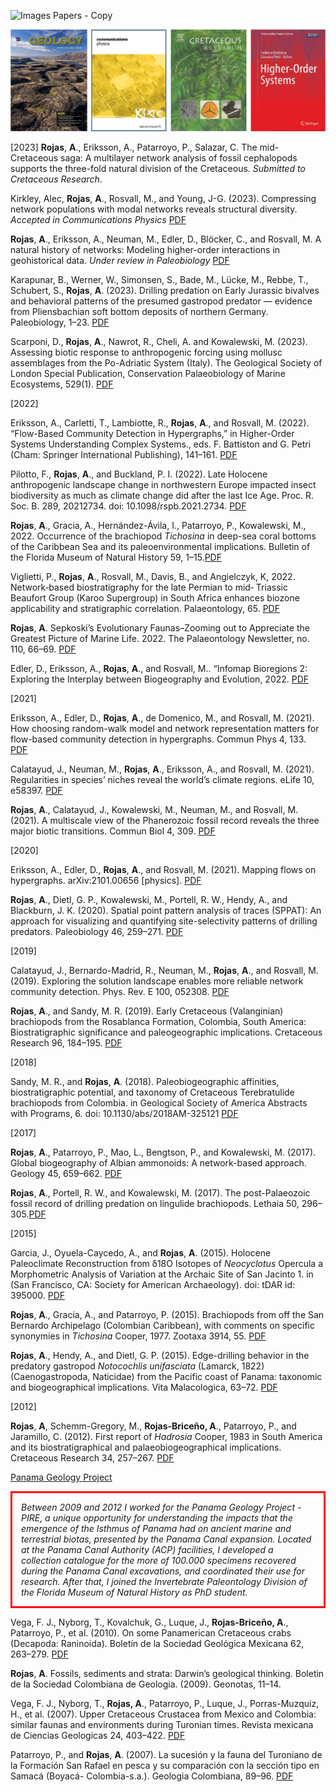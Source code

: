 ![Images Papers - Copy](https://user-images.githubusercontent.com/57350440/189502826-a0b1d2d1-9ec6-43f2-ac2b-b0769ceb95e0.jpg)

![Images Papers 2023](https://github.com/Geobiology/Geobiology.github.io/blob/ccfd13f9b14f8e8257397ef61b7b588ee3efe9d9/assets/img/Images%20Papers%202023.jpg)

[2023]
<b>Rojas</b>, <b>A</b>., Eriksson, A., Patarroyo, P., Salazar, C. The mid-Cretaceous saga: A multilayer network analysis of fossil cephalopods supports the three-fold natural division of the Cretaceous. <i>Submitted to Cretaceous Research</i>.

Kirkley, Alec, <b>Rojas</b>, <b>A</b>., Rosvall, M., and Young, J-G. (2023). Compressing network populations with modal networks reveals structural diversity. <i>Accepted in Communications Physics</i> [PDF](https://arxiv.org/pdf/2209.13827.pdf)

<b>Rojas</b>, <b>A</b>., Eriksson, A., Neuman, M., Edler, D., Blöcker, C., and Rosvall, M. A natural history of networks: Modeling higher-order interactions in
geohistorical data. <i>Under review in Paleobiology</i> [PDF](https://www.biorxiv.org/content/10.1101/2022.09.26.509538v2.full.pdf)

Karapunar, B., Werner, W., Simonsen, S., Bade, M.,  Lücke, M., Rebbe, T., Schubert, S., <b>Rojas</b>, <b>A</b>. (2023). Drilling predation on Early Jurassic bivalves and behavioral patterns of the presumed gastropod predator — evidence from Pliensbachian soft bottom deposits of northern Germany. Paleobiology, 1–23. [PDF](https://www.cambridge.org/core/services/aop-cambridge-core/content/view/2E8ABC597928AAC9EA608E0F72CB0468/S0094837323000064a.pdf/drilling-predation-on-early-jurassic-bivalves-and-behavioral-patterns-of-the-presumed-gastropod-predatorevidence-from-pliensbachian-soft-bottom-deposits-of-northern-germany.pdf)

Scarponi, D., <b>Rojas</b>, <b>A</b>., Nawrot, R., Cheli, A. and Kowalewski, M. (2023). Assessing biotic response to anthropogenic forcing using mollusc assemblages from the Po-Adriatic System (Italy). The Geological Society of London Special Publication, Conservation Palaeobiology of Marine Ecosystems, 529(1). [PDF](https://www.lyellcollection.org/doi/epdf/10.1144/SP529-2022-249)

[2022]

Eriksson, A., Carletti, T., Lambiotte, R., <b>Rojas</b>, <b>A</b>., and Rosvall, M. (2022). “Flow-Based Community Detection in Hypergraphs,” in Higher-Order Systems Understanding Complex Systems., eds. F. Battiston and G. Petri (Cham: Springer International Publishing), 141–161. [PDF](https://link.springer.com/chapter/10.1007/978-3-030-91374-8_4)

Pilotto, F., <b>Rojas</b>, <b>A</b>., and Buckland, P. I. (2022). Late Holocene anthropogenic landscape change in northwestern Europe impacted insect biodiversity as much as climate change did after the last Ice Age. Proc. R. Soc. B. 289, 20212734. doi: 10.1098/rspb.2021.2734. [PDF](https://royalsocietypublishing.org/doi/epdf/10.1098/rspb.2021.2734)

<b>Rojas</b>, <b>A</b>., Gracia, A., Hernández-Ávila, I., Patarroyo, P., Kowalewski, M., 2022. Occurrence of the brachiopod <i>Tichosina</i> in deep-sea coral bottoms of the Caribbean Sea and its paleoenvironmental implications. Bulletin of the Florida Museum of Natural History 59, 1–15.[PDF](https://www.floridamuseum.ufl.edu/wp-content/uploads/sites/35/2022/02/Vol59_No1_Archival-2.pdf)

Viglietti, P., <b>Rojas</b>, <b>A</b>., Rosvall, M., Davis, B., and Angielczyk, K, 2022. Network‐based biostratigraphy for the late Permian to mid‐ Triassic Beaufort Group (Karoo Supergroup) in South Africa enhances biozone applicability and stratigraphic correlation. Palaeontology, 65. [PDF](https://onlinelibrary.wiley.com/doi/epdf/10.1111/pala.12622)

<b>Rojas</b>, <b>A</b>. Sepkoski’s Evolutionary Faunas–Zooming out to Appreciate the Greatest Picture of Marine Life. 2022. The Palaeontology Newsletter, no. 110, 66–69. [PDF](https://www.palass.org/sites/default/files/media/publications/newsletters/number_110/PAN110.pdf)

Edler, D., Eriksson, A., <b>Rojas</b>, <b>A</b>., and Rosvall, M.. “Infomap Bioregions 2: Exploring the Interplay between Biogeography and Evolution, 2022. [PDF](https://www.diva-portal.org/smash/record.jsf?pid=diva2%3A1712837&dswid=5563)

[2021]

Eriksson, A., Edler, D., <b>Rojas</b>, <b>A</b>., de Domenico, M., and Rosvall, M. (2021). How choosing random-walk model and network representation matters for flow-based community detection in hypergraphs. Commun Phys 4, 133. [PDF](https://doi.org/10.1038/s42005-021-00634-z)

Calatayud, J., Neuman, M., <b>Rojas</b>, <b>A</b>., Eriksson, A., and Rosvall, M. (2021). Regularities in species’ niches reveal the world’s climate regions. eLife 10, e58397. [PDF](https://elifesciences.org/articles/58397)

<b>Rojas</b>, <b>A</b>., Calatayud, J., Kowalewski, M., Neuman, M., and Rosvall, M. (2021). A multiscale view of the Phanerozoic fossil record reveals the three major biotic transitions. Commun Biol 4, 309. [PDF](https://doi.org/10.1038/s42003-021-01805-y)

[2020]

Eriksson, A., Edler, D., <b>Rojas</b>, <b>A</b>., and Rosvall, M. (2021). Mapping flows on hypergraphs. arXiv:2101.00656 [physics]. 
[PDF](https://doi.org/10.48550/arXiv.2101.00656)

<b>Rojas</b>, <b>A</b>., Dietl, G. P., Kowalewski, M., Portell, R. W., Hendy, A., and Blackburn, J. K. (2020). Spatial point pattern analysis of traces (SPPAT): An approach for visualizing and quantifying site-selectivity patterns of drilling predators. Paleobiology 46, 259–271. [PDF](https://doi.org/10.1017/pab.2020.15)

[2019]

Calatayud, J., Bernardo-Madrid, R., Neuman, M., <b>Rojas</b>, <b>A</b>., and Rosvall, M. (2019). Exploring the solution landscape enables more reliable network community detection. Phys. Rev. E 100, 052308. [PDF](https://doi.org/10.1103/PhysRevE.100.052308)

<b>Rojas</b>, <b>A</b>., and Sandy, M. R. (2019). Early Cretaceous (Valanginian) brachiopods from the Rosablanca Formation, Colombia, South America: Biostratigraphic significance and paleogeographic implications. Cretaceous Research 96, 184–195. [PDF](https://doi.org/10.1016/j.cretres.2018.12.011)

[2018]

Sandy, M. R., and <b>Rojas</b>, <b>A</b>. (2018). Paleobiogeographic affinities, biostratigraphic potential, and taxonomy of Cretaceous Terebratulide brachiopods from Colombia. in Geological Society of America Abstracts with Programs, 6. doi: 10.1130/abs/2018AM-325121 [PDF](https://gsa.confex.com/gsa/2018AM/webprogram/Paper325121.html)

[2017]

<b>Rojas</b>, <b>A</b>., Patarroyo, P., Mao, L., Bengtson, P., and Kowalewski, M. (2017). Global biogeography of Albian ammonoids: A network-based approach. Geology 45, 659–662. [PDF](https://doi.org/10.1130/G38944.1)

<b>Rojas</b>, <b>A</b>., Portell, R. W., and Kowalewski, M. (2017). The post-Palaeozoic fossil record of drilling predation on lingulide brachiopods. Lethaia 50, 296–305.[PDF](https://doi.org/10.1111/let.12198)

[2015]

Garcia, J., Oyuela-Caycedo, A., and <b>Rojas</b>, <b>A</b>. (2015). Holocene Paleoclimate Reconstruction from δ18O Isotopes of <i>Neocyclotus</i> Opercula a Morphometric Analysis of Variation at the Archaic Site of San Jacinto 1. in (San Francisco, CA: Society for American Archaeology). doi: tDAR id: 395000. [PDF](https://core.tdar.org/document/395000/holocene-paleoclimate-reconstruction-from-18o-isotopes-of-neocyclotus-opercula-a-morphometric-analysis-of-variation-at-the-archaic-site-of-san-jacinto1-colombia)

<b>Rojas</b>, <b>A</b>., Gracia, A., and Patarroyo, P. (2015). Brachiopods from off the San Bernardo Archipelago (Colombian Caribbean), with comments on specific synonymies in <i>Tichosina</i> Cooper, 1977. Zootaxa 3914, 55. [PDF](https://doi.org/10.11646/zootaxa.3914.1.3)

<b>Rojas</b>, <b>A</b>., Hendy, A., and Dietl, G. P. (2015). Edge-drilling behavior in the predatory gastropod <i>Notocochlis unifasciata</i> (Lamarck, 1822) (Caenogastropoda, Naticidae) from the Pacific coast of Panama: taxonomic and biogeographical implications. Vita Malacologica, 63–72. [PDF](https://repository.si.edu/bitstream/handle/10088/27807/2015%20Rojas%20VitaMalac.pdf?sequence=1&isAllowed=y)

[2012] 

<b>Rojas</b>, <b>A</b>, Schemm-Gregory, M., <b>Rojas-Briceño, A</b>., Patarroyo, P., and Jaramillo, C. (2012). First report of  <i>Hadrosia</i> Cooper, 1983 in South America and its biostratigraphical and palaeobiogeographical implications. Cretaceous Research 34, 257–267. [PDF](https://doi.org/10.1016/j.cretres.2011.11.005)

[Panama Geology Project](https://www.nsf.gov/awardsearch/showAward?AWD_ID=0824299&HistoricalAwards=false)
<p style="border-width:3px; border-style:solid; border-color:#FF0000; padding: 1em;"><i>Between 2009 and 2012 I worked for the Panama Geology Project -PIRE, a unique opportunity for understanding the impacts that the emergence of the Isthmus of Panama had on ancient marine and terrestrial biotas, presented by the Panama Canal expansion. Located at the Panama Canal Authority (ACP) facilities, I developed a collection catalogue for the more of 100.000 specimens recovered during the Panama Canal excavations, and coordinated their use for research. After that, I joined the Invertebrate Paleontology Division of the Florida Museum of Natural History as PhD student.</i></p>

Vega, F. J., Nyborg, T., Kovalchuk, G., Luque, J., <b>Rojas-Briceño, A</b>., Patarroyo, P., et al. (2010). On some Panamerican Cretaceous crabs (Decapoda: Raninoida). Boletín de la Sociedad Geológica Mexicana 62, 263–279. [PDF](http://boletinsgm.igeolcu.unam.mx/bsgm/vols/epoca04/6202/(6)Vega.pdf)

<b>Rojas</b>, <b>A</b>. Fossils, sediments and strata: Darwin’s geological thinking. Boletin de la Sociedad Colombiana de Geologia. (2009). Geonotas, 11–14.

Vega, F. J., Nyborg, T., <b>Rojas, A</b>., Patarroyo, P., Luque, J., Porras-Muzquiz, H., et al. (2007). Upper Cretaceous Crustacea from Mexico and Colombia: similar faunas and environments during Turonian times. Revista mexicana de Ciencias Geologicas 24, 403–422. [PDF](https://www.scielo.org.mx/pdf/rmcg/v24n3/v24n3a9.pdf)

Patarroyo, P., and <b>Rojas</b>, <b>A</b>. (2007). La sucesión y la fauna del Turoniano de la Formación San Rafael en pesca y su comparación con la sección tipo en Samacá (Boyacá- Colombia-s.a.). Geologia Colombiana, 89–96. [PDF](https://repositorio.unal.edu.co/handle/unal/42401)
